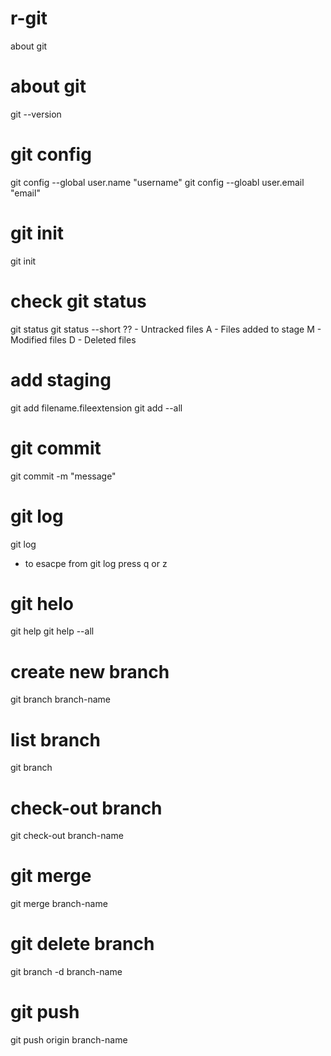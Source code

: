 # r-git
about git 

# about git
git --version

# git config
git config --global user.name "username"
git config --gloabl user.email "email"

# git init
git init

# check git status
git status
git status --short
?? - Untracked files
A - Files added to stage
M - Modified files
D - Deleted files

# add staging 
git add filename.fileextension
git add --all

# git commit
git commit -m "message"

# git log
git log
- to esacpe from git log press q or z

# git helo
git help
git help --all

# create new branch
git branch branch-name

# list branch
git branch

# check-out branch
git check-out branch-name

# git merge
git merge branch-name

# git delete branch
git branch -d branch-name

# git push
git push origin branch-name